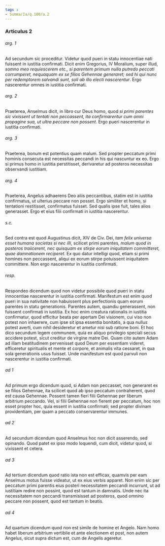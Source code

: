 ```yaml
---
tags : 
- Summa/Ia/q.100/a.2
---
```


### Articulus 2

###### arg. 1
Ad secundum sic proceditur. Videtur quod pueri in statu innocentiae nati fuissent in iustitia confirmati. Dicit enim Gregorius, IV Moralium, super illud, *somno meo requiescerem etc., si parentem primum nulla putredo peccati corrumperet, nequaquam ex se filios Gehennae generaret; sed hi qui nunc per redemptorem salvandi sunt, soli ab illo electi nascerentur*. Ergo nascerentur omnes in iustitia confirmati.

###### arg. 2
Praeterea, Anselmus dicit, in libro cur Deus homo, quod *si primi parentes sic vixissent ut tentati non peccassent, ita confirmarentur cum omni propagine sua, ut ultra peccare non possent*. Ergo pueri nascerentur in iustitia confirmati.

###### arg. 3
Praeterea, bonum est potentius quam malum. Sed propter peccatum primi hominis consecuta est necessitas peccandi in his qui nascuntur ex eo. Ergo si primus homo in iustitia perstitisset, derivaretur ad posteros necessitas observandi iustitiam.

###### arg. 4
Praeterea, Angelus adhaerens Deo aliis peccantibus, statim est in iustitia confirmatus, ut ulterius peccare non posset. Ergo similiter et homo, si tentationi restitisset, confirmatus fuisset. Sed qualis ipse fuit, tales alios generasset. Ergo et eius filii confirmati in iustitia nascerentur.

###### s.c.
Sed contra est quod Augustinus dicit, XIV de Civ. Dei, *tam felix universa esset humana societas si nec illi*, scilicet primi parentes, *malum quod in posteros traiicerent, nec quisquam ex stirpe eorum iniquitatem committeret, quae damnationem reciperet*. Ex quo datur intelligi quod, etiam si primi homines non peccassent, aliqui ex eorum stirpe potuissent iniquitatem committere. Non ergo nascerentur in iustitia confirmati.

###### resp.
Respondeo dicendum quod non videtur possibile quod pueri in statu innocentiae nascerentur in iustitia confirmati. Manifestum est enim quod pueri in sua nativitate non habuissent plus perfectionis quam eorum parentes in statu generationis. Parentes autem, quandiu generassent, non fuissent confirmati in iustitia. Ex hoc enim creatura rationalis in iustitia confirmatur, quod efficitur beata per apertam Dei visionem, cui viso non potest non inhaerere, cum ipse sit ipsa essentia bonitatis, a qua nullus potest averti, cum nihil desideretur et ametur nisi sub ratione boni. Et hoc dico secundum legem communem, quia ex aliquo privilegio speciali secus accidere potest, sicut creditur de virgine matre Dei. Quam cito autem Adam ad illam beatitudinem pervenisset quod Deum per essentiam videret, efficeretur spiritualis et mente et corpore, et animalis vita cessaret, in qua sola generationis usus fuisset. Unde manifestum est quod parvuli non nascerentur in iustitia confirmati.

###### ad 1
Ad primum ergo dicendum quod, si Adam non peccasset, non generaret ex se filios Gehennae, ita scilicet quod ab ipso peccatum contraherent, quod est causa Gehennae. Possent tamen fieri filii Gehennae per liberum arbitrium peccando. Vel, si filii Gehennae non fierent per peccatum, hoc non esset propter hoc, quia essent in iustitia confirmati; sed propter divinam providentiam, per quam a peccato conservarentur immunes.

###### ad 2
Ad secundum dicendum quod Anselmus hoc non dicit asserendo, sed opinando. Quod patet ex ipso modo loquendi, cum dicit, videtur quod, si vixissent et cetera.

###### ad 3
Ad tertium dicendum quod ratio ista non est efficax, quamvis per eam Anselmus motus fuisse videatur, ut ex eius verbis apparet. Non enim sic per peccatum primi parentis eius posteri necessitatem peccandi incurrunt, ut ad iustitiam redire non possint, quod est tantum in damnatis. Unde nec ita necessitatem non peccandi transmisisset ad posteros, quod omnino peccare non possent, quod est tantum in beatis.

###### ad 4
Ad quartum dicendum quod non est simile de homine et Angelo. Nam homo habet liberum arbitrium vertibile et ante electionem et post, non autem Angelus, sicut supra dictum est, cum de Angelis ageretur.

